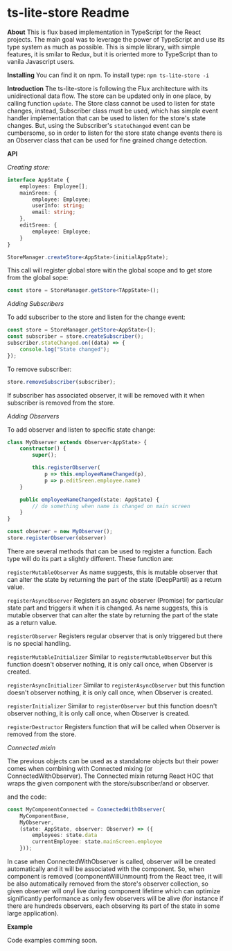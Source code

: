 ts-lite-store Readme
====================================================================

**About**
This is flux based implementation in TypeScript for the React projects. The main goal was to leverage the power of TypeScript and use its type system as much as possible. This is simple library, with simple features, it is smilar to Redux, but it is oriented more to TypeScript than to vanila Javascript users.

**Installing**
You can find it on npm. To install type: `npm ts-lite-store -i`

**Introduction**
The ts-lite-store is following the Flux architecture with its unidirectional data flow. The store can be updated only in one place, by calling function `update`. The Store class cannot be used to listen for state changes, instead, Subscriber class must be used, which has simple event handler implementation that can be used to listen for the store's state changes. But, using the Subscriber's `stateChanged` event can be cumbersome, so in order to listen for the store state change events there is an Observer class that can be used for fine grained change detection.

**API**

*Creating store:*

```TypeScript
interface AppState {
    employees: Employee[];
    mainSreen: {
        employee: Employee;
        userInfo: string;
        email: string;
    },
    editSreen: {
        employee: Employee;
    }
}

StoreManager.createStore<AppState>(initialAppState);
```

This call will register global store witin the global scope and to get store from the global sope:

```TypeScript
const store = StoreManager.getStore<TAppState>();
```

*Adding Subscribers*

To add subscriber to the store and listen for the change event:

```TypeScript
const store = StoreManager.getStore<AppState>();
const subscriber = store.createSubscriber();
subscriber.stateChanged.on((data) => {
    console.log("State changed");
});
```

To remove subscriber:

```TypeScript
store.removeSubscriber(subscriber);
```

If subscriber has associated observer, it will be removed with it when subscriber is removed from the store.

*Adding Observers*

To add observer and listen to specific state change:

```TypeScript
class MyObserver extends Observer<AppState> {
    constructor() {
        super();

        this.registerObserver(
            p => this.employeeNameChanged(p),
            p => p.editSreen.employee.name)
    }

    public employeeNameChanged(state: AppState) {
        // do something when name is changed on main screen
    }
}

const observer = new MyObserver();
store.registerObserver(observer)
```

There are several methods that can be used to register a function. Each type will do its part a slightly different. These function are:

`registerMutableObserver`
As name suggests, this is mutable observer that can alter the state by returning the part of the state (DeepPartil<TState>) as a return value.

`registerAsyncObserver`
Registers an async observer (Promise<void>) for particular state part and triggers it when it is changed. As name suggests, this is mutable observer that can alter the state by returning the part of the state as a return value.

`registerObserver`
Registers regular observer that is only triggered but there is no special handling.

`registerMutableInitializer`
Similar to `registerMutableObserver` but this function doesn't observer nothing, it is only call once, when Observer is created.

`registerAsyncInitializer`
Similar to `registerAsyncObserver` but this function doesn't observer nothing, it is only call once, when Observer is created.

`registerInitializer`
Similar to `registerObserver` but this function doesn't observer nothing, it is only call once, when Observer is created.

`registerDestructor`
Registers function that will be called when Observer is removed from the store.


*Connected mixin*

The previous objects can be used as a standalone objects but their power comes when combining with Connected mixing (or ConnectedWithObserver). The Connected mixin returng React HOC that wraps the given component with the store/subscriber/and or observer.

and the code:

```TypeScript
const MyComponentConnected = ConnectedWithObserver(
    MyComponentBase,
    MyObserver,
    (state: AppState, observer: Observer) => ({
        employees: state.data
        currentEmployee: state.mainScreen.employee
    }));
```

In case when ConnectedWithObserver is called, observer will be created automatically and it will be associated with the component. So, when component is removed (componentWillUnmount) from the React tree, it will be also automatically removed from the store's observer collection, so given observer will onyl live during component lifetime which can optimize significantly performance as only few observers will be alive (for instance if there are hundreds observers, each observing its part of the state in some large application).


**Example**

Code examples comming soon.















